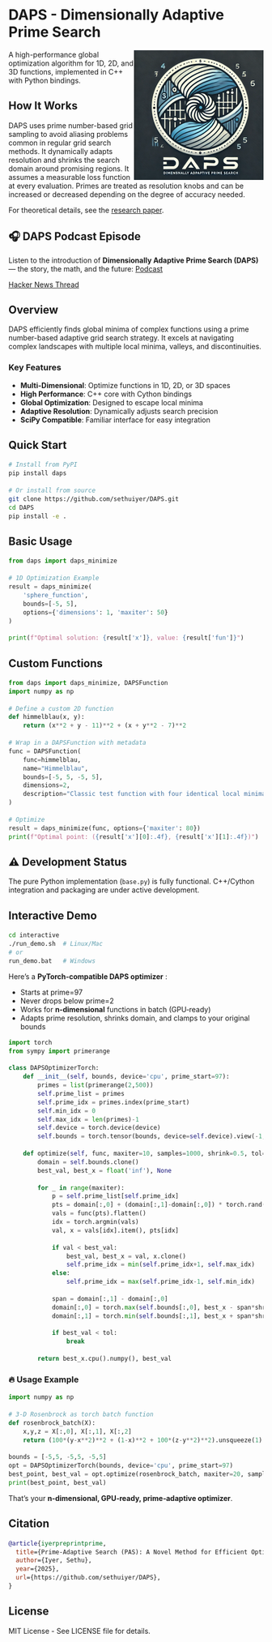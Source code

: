# DAPS - Dimensionally Adaptive Prime Search

<img src="./LOGO.webp" height="256px" width="256px" alt="DAPS Logo" align="right"/>

A high-performance global optimization algorithm for 1D, 2D, and 3D functions, implemented in C++ with Python bindings.

## How It Works

DAPS uses prime number-based grid sampling to avoid aliasing problems common in regular grid search methods. It dynamically adapts resolution and shrinks the search domain around promising regions.
It assumes a measurable loss function at every evaluation. Primes are treated as resolution knobs and can be increased or decreased depending on the degree of accuracy needed.

For theoretical details, see the [research paper](paper/build/daps_paper.pdf).


## 🎧 DAPS Podcast Episode

Listen to the introduction of **Dimensionally Adaptive Prime Search (DAPS)** — the story, the math, and the future: [Podcast](https://github.com/sethuiyer/DAPS/blob/main/daps_podcast.mp3)

[Hacker News Thread](https://news.ycombinator.com/item?id=43451114)

## Overview

DAPS efficiently finds global minima of complex functions using a prime number-based adaptive grid search strategy. It excels at navigating complex landscapes with multiple local minima, valleys, and discontinuities.

### Key Features

- **Multi-Dimensional**: Optimize functions in 1D, 2D, or 3D spaces
- **High Performance**: C++ core with Cython bindings
- **Global Optimization**: Designed to escape local minima
- **Adaptive Resolution**: Dynamically adjusts search precision
- **SciPy Compatible**: Familiar interface for easy integration

## Quick Start

```bash
# Install from PyPI
pip install daps

# Or install from source
git clone https://github.com/sethuiyer/DAPS.git
cd DAPS
pip install -e .
```

## Basic Usage

```python
from daps import daps_minimize

# 1D Optimization Example
result = daps_minimize(
    'sphere_function',
    bounds=[-5, 5],
    options={'dimensions': 1, 'maxiter': 50}
)

print(f"Optimal solution: {result['x']}, value: {result['fun']}")
```

## Custom Functions

```python
from daps import daps_minimize, DAPSFunction
import numpy as np

# Define a custom 2D function
def himmelblau(x, y):
    return (x**2 + y - 11)**2 + (x + y**2 - 7)**2

# Wrap in a DAPSFunction with metadata
func = DAPSFunction(
    func=himmelblau,
    name="Himmelblau",
    bounds=[-5, 5, -5, 5],
    dimensions=2,
    description="Classic test function with four identical local minima"
)

# Optimize
result = daps_minimize(func, options={'maxiter': 80})
print(f"Optimal point: ({result['x'][0]:.4f}, {result['x'][1]:.4f})")
```

## ⚠️ Development Status

The pure Python implementation (`base.py`) is fully functional. C++/Cython integration and packaging are under active development.

## Interactive Demo

```bash
cd interactive
./run_demo.sh  # Linux/Mac
# or
run_demo.bat   # Windows
```

Here’s a **PyTorch‑compatible DAPS optimizer** :

- Starts at prime=97  
- Never drops below prime=2  
- Works for **n‑dimensional** functions in batch (GPU‑ready)  
- Adapts prime resolution, shrinks domain, and clamps to your original bounds  

```python
import torch
from sympy import primerange

class DAPSOptimizerTorch:
    def __init__(self, bounds, device='cpu', prime_start=97):
        primes = list(primerange(2,500))
        self.prime_list = primes
        self.prime_idx = primes.index(prime_start)
        self.min_idx = 0
        self.max_idx = len(primes)-1
        self.device = torch.device(device)
        self.bounds = torch.tensor(bounds, device=self.device).view(-1,2)

    def optimize(self, func, maxiter=10, samples=1000, shrink=0.5, tol=1e-6):
        domain = self.bounds.clone()
        best_val, best_x = float('inf'), None

        for _ in range(maxiter):
            p = self.prime_list[self.prime_idx]
            pts = domain[:,0] + (domain[:,1]-domain[:,0]) * torch.rand(samples, self.bounds.size(0), device=self.device)
            vals = func(pts).flatten()
            idx = torch.argmin(vals)
            val, x = vals[idx].item(), pts[idx]

            if val < best_val:
                best_val, best_x = val, x.clone()
                self.prime_idx = min(self.prime_idx+1, self.max_idx)
            else:
                self.prime_idx = max(self.prime_idx-1, self.min_idx)

            span = domain[:,1] - domain[:,0]
            domain[:,0] = torch.max(self.bounds[:,0], best_x - span*shrink/2)
            domain[:,1] = torch.min(self.bounds[:,1], best_x + span*shrink/2)

            if best_val < tol:
                break

        return best_x.cpu().numpy(), best_val
```

### 🔥 Usage Example

```python
import numpy as np

# 3‑D Rosenbrock as torch batch function
def rosenbrock_batch(X):
    x,y,z = X[:,0], X[:,1], X[:,2]
    return (100*(y-x**2)**2 + (1-x)**2 + 100*(z-y**2)**2).unsqueeze(1)

bounds = [-5,5, -5,5, -5,5]
opt = DAPSOptimizerTorch(bounds, device='cpu', prime_start=97)
best_point, best_val = opt.optimize(rosenbrock_batch, maxiter=20, samples=2000)
print(best_point, best_val)
```

That’s your **n‑dimensional, GPU‑ready, prime‑adaptive optimizer**.


## Citation

```bibtex
@article{iyerpreprintprime,
  title={Prime-Adaptive Search (PAS): A Novel Method for Efficient Optimization in Discontinuous Landscapes},
  author={Iyer, Sethu},
  year={2025},
  url={https://github.com/sethuiyer/DAPS},
}
```

## License

MIT License - See LICENSE file for details.
